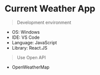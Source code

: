 # Current Weather App

> Development environment

- OS: Windows
- IDE: VS Code
- Language: JavaScript
- Library: React.JS

> Use Open API

- OpenWeatherMap
